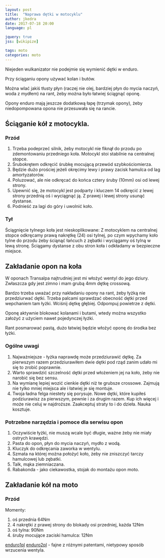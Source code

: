 ```yaml
---
layout: post
title:  "Naprawa dętki w motocyklu"
author: jkedra
date: 2017-07-18 20:00
language: pl

jquery: true
jss: [wikipize]

tags: moto
categories: moto
---
```


Niejeden wulkanizator nie podejmie się wymienić dętki w enduro.

Przy ściąganiu opony używać kolan i butów.

Można wlać jakiś tłusty płyn (raczej nie olej, bardziej płyn do mycia naczyń,
woda z mydłem) na rant, żeby można było łatwiej ściągnąć oponę.

Opony enduro mają jeszcze dodatkową łapę (trzymak opony),
żeby niedopompowana opona nie przesuwała się na rancie.

## Ściąganie kół z motocykla.

### Przód

1. Trzeba podeprzeć silnik, żeby motocykl nie fiknął do przodu po zdemontowaniu
   przedniego koła. Motocykl stoi stabilnie na centralnej stopce.
2. Śrubokrętem odkręcić śrubkę mocującą przewód szybkościomierza.
3. Będzie dużo prościej jeżeli okręcimy lewy i prawy zacisk hamulca od
   lag amortyzatorów.
4. Poluzować, ale nie odkręcać do końca cztery śruby (10mm) osi od lewej strony.
5. Upewnić się, że motocykl jest podparty i kluczem 14 odkręcić z lewej strony
   przednią oś i wyciągnąć ją. Z prawej i lewej strony usunąć dystanse.
6. Podnieść za lagi do góry i uwolnić koło.

### Tył

Ściągnięcie tylnego koła jest nieskoplikowane: Z motocyklem na centralnej stopce
odkręcamy prawą nakrętkę (24) osi tylnej, po czym wpychamy koło tylne do przodu
żeby ściąnąć łańcuch z zębatki i wyciągamy oś tylną w lewą stronę. Ściągamy dystanse
z obu stron koła i odkładamy w bezpieczne miejsce. 

## Zakładanie opon na koła

W oponach Transalpa najtrudniej jest mi włożyć wentyl do jego dziury. Zwłaszcza
gdy jest zimno i mam grubą 4mm dętkę crossową.

Bardzo trzeba uważać przy nakładaniu opony na rant, żeby łyżką nie przedziurwać dętki.
Trzeba palcami sprawdzać obecność dętki przed wepchaniem tam łyżki. Wciśnij dętkę
głębiej. Odpompuj powietrze z dętki.

Oponę aktywnie blokować kolanami i butami, wtedy można wszystko założyć z użyciem nawet
pojedynczej łyżki.

Rant posmarować pastą, dużo łatwiej będzie włożyć oponę do środka bez łyżki.

### Ogólne uwagi

1. Najważniejsze - łyżka naprawdę może przedziurawić dętkę. Za pierwszym razem
   przedziurawiłem dwie dętki pod rząd zanim udało mi się to zrobić poprawnie.
2. Warto sprawdzić szczelność dętki przed włożeniem jej na koło, żeby nie narobić się
   bez sensu.
3. Na wymianę lepiej wozić cienkie dętki niż te grubsze crossowe.
   Zajmują nie tylko mniej miejsca ale i łatwiej je się montuje.
4. Twoja ładna felga niestety się porysuje. Nowe dętki, które kupiłeś podziurawisz
   za pierwszym, pewnie i za drugim razem. Kup ich więcej i może nie celuj w najdroższe.
   Zaakceptuj straty to i do dzieła. Nauka kosztuje.

### Potrzebne narzędzia i pomoce dla serwisu opon

1. Oczywiście łyżki, nie muszą wcale być długie, ważne żeby nie miały ostrych krawędzi.
2. Pasta do opon, płyn do mycia naczyń, mydło z wodą.
3. Kluczyk do odkręcania zaworka w wentylu.
4. Szmata na której można położyć koło, żeby nie zniszczyć tarczy hamulcowej lub zębatki.
5. Talk, mąka ziemniaczana.
6. Rabakonda - jako ciekawostka, stojak do montażu opon moto.

## Zakładanie kół na moto

### Przód

Momenty:

1. oś przednia 64Nm
2. 4 nakrętki z prawej strony do blokady osi przedniej, każda 12Nm
3. oś tylna: 90Nm
4. śruby mocujące zaciski hamulca: 12Nm


[enduro1pl](https://www.youtube.com/watch?v=tOAs6IfbnsY)
[enduro2pl](https://www.youtube.com/watch?v=sQLOT3s4J3A) - fajne z różnymi patentami,
nietypowy sposób wrzucenia wentyla.


